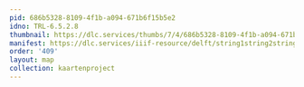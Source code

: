 ```yaml
---
pid: 686b5328-8109-4f1b-a094-671b6f15b5e2
idno: TRL-6.5.2.8
thumbnail: https://dlc.services/thumbs/7/4/686b5328-8109-4f1b-a094-671b6f15b5e2/full/400,339/0/default.jpg
manifest: https://dlc.services/iiif-resource/delft/string1string2string3/kaartenproject-2007/TRL-6.5.2.8
order: '409'
layout: map
collection: kaartenproject
---
```

